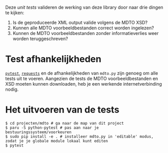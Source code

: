 Deze  _unit tests_ valideren de werking van deze library door naar drie dingen te kijken:

1. Is de geproduceerde XML output valide volgens de MDTO XSD?
2. Kunnen alle MDTO voorbeeldbestanden correct worden ingelezen?
3. Kunnen de MDTO voorbeeldbestanden zonder informatieverlies weer worden teruggeschreven?


# Test afhankelijkheden

[`pytest`](https://pypi.org/project/pytest/), [`requests`](https://pypi.org/project/requests/) en de afhankelijkheden van `mdto.py` zijn genoeg om alle tests uit te voeren. Aangezien de tests de MDTO voorbeeldbestanden en XSD moeten kunnen downloaden, heb je een werkende internetverbinding nodig.

# Het uitvoeren van de tests

``` shellsession
$ cd projecten/mdto # ga naar de map van dit project
$ paru -S python-pytest # pas aan naar je bestuuringssysteem/voorkeuren
$ sudo pip install -e . # installeer mdto.py in 'editable' modus, zodat je je globale module lokaal kunt editen
$ pytest
```
